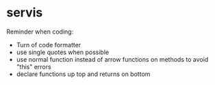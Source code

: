 # servis

Reminder when coding:
- Turn of code formatter
- use single quotes when possible
- use normal function instead of arrow functions on methods to avoid "this" errors
- declare functions up top and returns on bottom 
